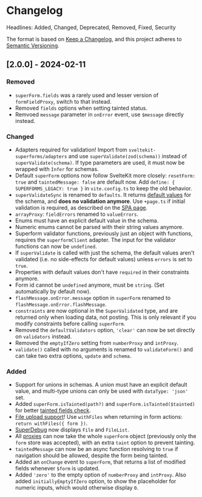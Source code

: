 # Changelog

Headlines: Added, Changed, Deprecated, Removed, Fixed, Security

The format is based on [Keep a Changelog](https://keepachangelog.com/en/1.0.0/),
and this project adheres to [Semantic Versioning](https://semver.org/spec/v2.0.0.html).

## [2.0.0] - 2024-02-11

### Removed

- `superForm.fields` was a rarely used and lesser version of `formFieldProxy`, switch to that instead.
- Removed `fields` options when setting tainted status.
- Remvoed `message` parameter in `onError` event, use `$message` directly instead.

### Changed

- Adapters required for validation! Import from `sveltekit-superforms/adapters` and use `superValidate(zod(schema))` instead of `superValidate(schema)`. If type parameters are used, it must now be wrapped with `Infer` for schemas.
- Default `superForm` options now follow SvelteKit more closely: `resetForm: true` and `taintedMessage: false` are default now. Add `define: { SUPERFORMS_LEGACY: true }` in `vite.config.ts` to keep the old behavior.
- `superValidateSync` is renamed to `defaults`. It returns [default values](https://superforms.rocks/default-values/) for the schema, and **does no validation anymore**. Use `+page.ts` if initial validation is required, as described on the [SPA page](https://superforms.rocks/concepts/spa#using-pagets-instead-of-pageserverts).
- `arrayProxy`: `fieldErrors` renamed to `valueErrors`.
- Enums must have an explicit default value in the schema.
- Numeric enums cannot be parsed with their string values anymore.
- Superform validator functions, previously just an object with functions, requires the `superformClient` adapter. The input for the validator functions can now be `undefined`.
- If `superValidate` is called with just the schema, the default values aren't validated (i.e. no side-effects for default values) unless `errors` is set to `true`.
- Properties with default values don't have `required` in their constraints anymore.
- Form id cannot be `undefined` anymore, must be `string`. (Set automatically by default now).
- `flashMessage.onError.message` option in `superForm` renamed to `flashMessage.onError.flashMessage`.
- `constraints` are now optional in the `SuperValidated` type, and are returned only when loading data, not posting. This is only relevant if you modify constraints before calling `superForm`.
- Removed the `defaultValidators` option, `'clear'` can now be set directly on `validators` instead.
- Removed the `emptyIfZero` setting from `numberProxy` and `intProxy`.
- `validate()` called with no arguments is renamed to `validateForm()` and can take two extra options, `update` and `schema`.

### Added

- Support for unions in schemas. A union must have an explicit default value, and multi-type unions can only be used with `dataType: 'json'` set.
- Added `superForm.isTainted(path?)` and `superForm.isTainted($tainted)` for better [tainted fields check](https://superforms.rocks/concepts/tainted/).
- [File upload support](https://superforms.rocks/concepts/files/)! Use `withFiles` when returning in form actions: `return withFiles({ form })`.
- [SuperDebug](https://superforms.rocks/super-debug/) now displays `File` and `FileList`.
- All [proxies](https://superforms.rocks/concepts/proxy-objects/) can now take the whole `superForm` object (previously only the `form` store was accepted), with an extra `taint` option to prevent tainting.
- `taintedMessage` can now be an async function resolving to `true` if navigation should be allowed, despite the form being tainted.
- Added an `onChange` event to `superForm`, that returns a list of modified fields whenever `$form` is updated.
- Added `'zero'` to the empty option of `numberProxy` and `intProxy`. Also added `initiallyEmptyIfZero` option, to show the placeholder for numeric inputs, which would otherwise display `0`.
